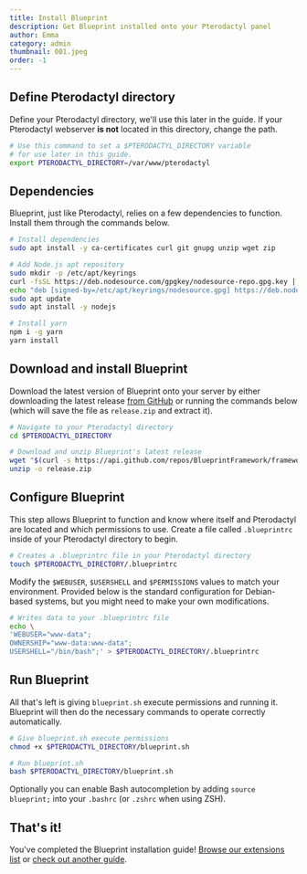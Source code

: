 ```yaml
---
title: Install Blueprint
description: Get Blueprint installed onto your Pterodactyl panel
author: Emma
category: admin
thumbnail: 001.jpeg
order: -1
---
```


## Define Pterodactyl directory

Define your Pterodactyl directory, we'll use this later in the guide. If your Pterodactyl webserver **is not** located in this directory, change the path.

```bash
# Use this command to set a $PTERODACTYL_DIRECTORY variable
# for use later in this guide.
export PTERODACTYL_DIRECTORY=/var/www/pterodactyl
```

## Dependencies

Blueprint, just like Pterodactyl, relies on a few dependencies to function. Install them through the commands below.

```bash
# Install dependencies
sudo apt install -y ca-certificates curl git gnupg unzip wget zip

# Add Node.js apt repository
sudo mkdir -p /etc/apt/keyrings
curl -fsSL https://deb.nodesource.com/gpgkey/nodesource-repo.gpg.key | sudo gpg --dearmor -o /etc/apt/keyrings/nodesource.gpg
echo "deb [signed-by=/etc/apt/keyrings/nodesource.gpg] https://deb.nodesource.com/node_20.x nodistro main" | tee /etc/apt/sources.list.d/nodesource.list
sudo apt update
sudo apt install -y nodejs

# Install yarn
npm i -g yarn
yarn install
```

## Download and install Blueprint

Download the latest version of Blueprint onto your server by either downloading the latest release [from GitHub](https://github.com/BlueprintFramework/framework/releases/latest) or running the commands below (which will save the file as `release.zip` and extract it).

```bash
# Navigate to your Pterodactyl directory
cd $PTERODACTYL_DIRECTORY

# Download and unzip Blueprint's latest release
wget "$(curl -s https://api.github.com/repos/BlueprintFramework/framework/releases/latest | grep 'browser_download_url' | cut -d '"' -f 4)" -O $PTERODACTYL_DIRECTORY/release.zip
unzip -o release.zip
```

## Configure Blueprint

This step allows Blueprint to function and know where itself and Pterodactyl are located and which permissions to use. Create a file called `.blueprintrc` inside of your Pterodactyl directory to begin.

```bash
# Creates a .blueprintrc file in your Pterodactyl directory
touch $PTERODACTYL_DIRECTORY/.blueprintrc
```

Modify the `$WEBUSER`, `$USERSHELL` and `$PERMISSIONS` values to match your environment. Provided below is the standard configuration for Debian-based systems, but you might need to make your own modifications.

```bash
# Writes data to your .blueprintrc file
echo \
'WEBUSER="www-data";
OWNERSHIP="www-data:www-data";
USERSHELL="/bin/bash";' > $PTERODACTYL_DIRECTORY/.blueprintrc
```

## Run Blueprint

All that's left is giving `blueprint.sh` execute permissions and running it. Blueprint will then do the necessary commands to operate correctly automatically.

```bash
# Give blueprint.sh execute permissions
chmod +x $PTERODACTYL_DIRECTORY/blueprint.sh

# Run blueprint.sh
bash $PTERODACTYL_DIRECTORY/blueprint.sh
```

Optionally you can enable Bash autocompletion by adding `source blueprint;` into your `.bashrc` (or `.zshrc` when using ZSH).

## That's it!

You've completed the Blueprint installation guide! [Browse our extensions list](/browse) or [check out another guide](/guides).
